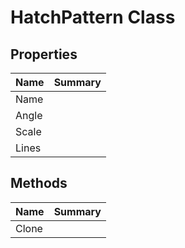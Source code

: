 # HatchPattern Class



## Properties

| Name | Summary | 
| :- | :- | 
| Name |  | 
| Angle |  | 
| Scale |  | 
| Lines |  | 

## Methods

| Name | Summary | 
| :- | :- | 
| Clone |  | 

